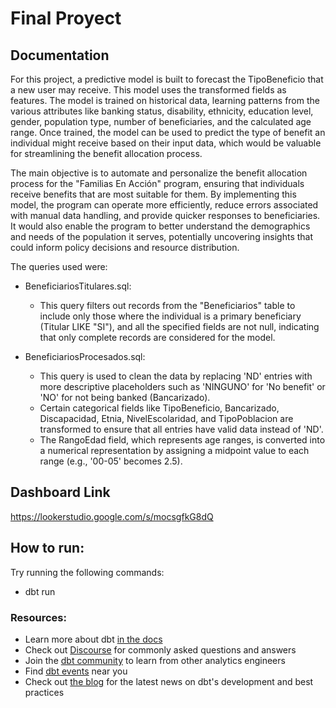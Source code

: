 # Final Proyect

## Documentation

For this project, a predictive model is built to forecast the TipoBeneficio that a new user may receive. This model uses the transformed fields as features. The model is trained on historical data, learning patterns from the various attributes like banking status, disability, ethnicity, education level, gender, population type, number of beneficiaries, and the calculated age range.
Once trained, the model can be used to predict the type of benefit an individual might receive based on their input data, which would be valuable for streamlining the benefit allocation process.

The main objective is to automate and personalize the benefit allocation process for the "Familias En Acción" program, ensuring that individuals receive benefits that are most suitable for them. By implementing this model, the program can operate more efficiently, reduce errors associated with manual data handling, and provide quicker responses to beneficiaries.
It would also enable the program to better understand the demographics and needs of the population it serves, potentially uncovering insights that could inform policy decisions and resource distribution.

The queries used were:

- BeneficiariosTitulares.sql:

  - This query filters out records from the "Beneficiarios" table to include only those where the individual is a primary beneficiary (Titular LIKE "SI"), and all the specified fields are not null, indicating that only complete records are considered for the model.

- BeneficiariosProcesados.sql:
  - This query is used to clean the data by replacing 'ND' entries with more descriptive placeholders such as 'NINGUNO' for 'No benefit' or 'NO' for not being banked (Bancarizado).
  - Certain categorical fields like TipoBeneficio, Bancarizado, Discapacidad, Etnia, NivelEscolaridad, and TipoPoblacion are transformed to ensure that all entries have valid data instead of 'ND'.
  - The RangoEdad field, which represents age ranges, is converted into a numerical representation by assigning a midpoint value to each range (e.g., '00-05' becomes 2.5).

## Dashboard Link

https://lookerstudio.google.com/s/mocsgfkG8dQ

## How to run:

Try running the following commands:

- dbt run

### Resources:

- Learn more about dbt [in the docs](https://docs.getdbt.com/docs/introduction)
- Check out [Discourse](https://discourse.getdbt.com/) for commonly asked questions and answers
- Join the [dbt community](https://getdbt.com/community) to learn from other analytics engineers
- Find [dbt events](https://events.getdbt.com) near you
- Check out [the blog](https://blog.getdbt.com/) for the latest news on dbt's development and best practices
